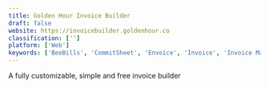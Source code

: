 ```yaml
---
title: Golden Hour Invoice Builder
draft: false 
website: https://invoicebuilder.goldenhour.co
classification: ['']
platform: ['Web']
keywords: ['BeeBills', 'CommitSheet', 'Envoice', 'Invoice', 'Invoice Maker', 'Invoice Quick', 'Invoice Template', 'Invoice.app for Mac', 'Invoice.to', 'InvoiceApp', 'Invoicy.io', 'Manta', 'Productfy', 'QuickBill', 'Unpayd', 'Upflow', 'Viewpost Invoice']
---
```

A fully customizable, simple and free invoice builder